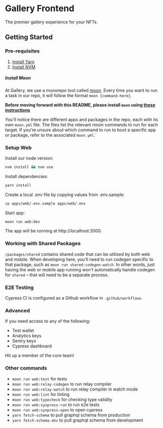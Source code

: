 # Gallery Frontend

The premier gallery experience for your NFTs.

## Getting Started

### Pre-requisites

1. [Install Yarn](https://classic.yarnpkg.com/en/docs/install)
2. [Install NVM](https://github.com/nvm-sh/nvm)

##### Install Moon

At Gallery, we use a monorepo tool called [moon](https://moonrepo.dev).
Every time you want to run a task in our repo, it will follow the format `moon {command-here}`.

**Before moving forward with this README, please install `moon` using [these instructions](https://moonrepo.dev/docs/install#installing)**

You'll notice there are different apps and packages in the repo, each with its own `moon.yml` file. The files list the relevant moon commands to run for each target. If you're unsure about which command to run to boot a specific app or package, refer to the associated `moon.yml`.`

### Setup Web

Install our node version:

```bash
nvm install && nvm use
```

Install dependencies:

```bash
yarn install
```

Create a local .env file by copying values from .env.sample:

```bash
cp apps/web/.env.sample apps/web/.env
```

Start app:

```bash
moon run web:dev
```

The app will be running at http://localhost:3000.

### Working with Shared Packages

`/packages/shared` contains shared code that can be utilized by both web and mobile. When developing here, you'll need to run codegen specific to that package, such as `moon run shared:codegen-watch`. In other words, just having the web or mobile app running won't automatically handle codegen for `shared` – that will need to be a separate process.

### E2E Testing

Cypress CI is configured as a Github workflow in `.github/workflows`.

### Advanced

If you need access to any of the following:

- Test wallet
- Analytics keys
- Sentry keys
- Cypress dashboard

Hit up a member of the core team!

### Other commands

- `moon run web:test` for tests
- `moon run web:relay-codegen` to run relay compiler
- `moon run web:relay-watch` to run relay compiler in watch mode
- `moon run web:lint` for linting
- `moon run web:typecheck` for checking type validity
- `moon run web:synpress-run` to run e2e tests
- `moon run web:synpress-open` to open cypress
- `yarn fetch-schema` to pull graphql schema from production
- `yarn fetch-schema-dev` to pull graphql schema from development
